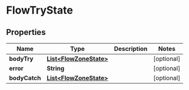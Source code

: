
# FlowTryState

## Properties
Name | Type | Description | Notes
------------ | ------------- | ------------- | -------------
**bodyTry** | [**List&lt;FlowZoneState&gt;**](FlowZoneState.md) |  |  [optional]
**error** | **String** |  |  [optional]
**bodyCatch** | [**List&lt;FlowZoneState&gt;**](FlowZoneState.md) |  |  [optional]



